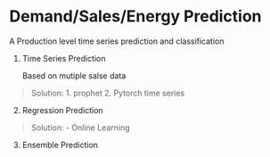 # Demand/Sales/Energy Prediction
A Production level time series prediction and classification



1. Time Series Prediction

    Based on mutiple salse data

> Solution:
    1. prophet
    2. Pytorch time series



2. Regression Prediction

> Solution:
    - Online Learning

3. Ensemble Prediction
